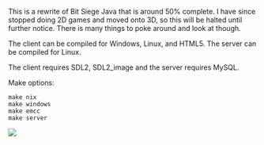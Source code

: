 This is a rewrite of Bit Siege Java that is around 50% complete. I have since stopped doing 2D games and moved onto 3D, so this will be halted until further notice. There is many things to poke around and look at though.

The client can be compiled for Windows, Linux, and HTML5. The server can be compiled for Linux.

The client requires SDL2, SDL2_image and the server requires MySQL.

Make options:

```
make nix
make windows
make emcc
make server
```

![](client/res/menu.gif)
